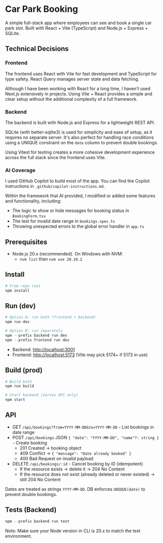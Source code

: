 # Car Park Booking

A simple full-stack app where employees can see and book a single car park slot. Built with React + Vite (TypeScript) and Node.js + Express + SQLite.

## Technical Decisions

### Frontend

The frontend uses React with Vite for fast development and TypeScript for type safety. React Query manages server state and data fetching.

Although I have been working with React for a long time, I haven't used Next.js extensively in projects. Using Vite + React provides a simple and clear setup without the additional complexity of a full framework.

### Backend

The backend is built with Node.js and Express for a lightweight REST API.

SQLite (with better-sqlite3) is used for simplicity and ease of setup, as it requires no separate server. It's also perfect for handling race conditions using a UNIQUE constraint on the `date` column to prevent double bookings.

Using Vitest for testing creates a more cohesive development experience across the full stack since the frontend uses Vite.

### AI Coverage

I used GitHub Copilot to build most of the app. You can find the Copilot instructions in `.github/copilot-instructions.md`.

Within the framework that AI provided, I modified or added some features and functionality, including:

- The logic to show or hide messages for booking status in `BookingForm.tsx`
- The test for invalid date range in `bookings.spec.ts`
- Throwing unexpected errors to the global error handler in `app.ts`

## Prerequisites

- Node.js 20.x (recommended). On Windows with NVM:
  - `nvm list` then `nvm use 20.19.2`

## Install

```powershell
# From repo root
npm install
```

## Run (dev)

```powershell
# Option A: run both (frontend + backend)
npm run dev

# Option B: run separately
npm --prefix backend run dev
npm --prefix frontend run dev
```

- Backend: <http://localhost:3001>
- Frontend: <http://localhost:5173> (Vite may pick 5174+ if 5173 in use)

## Build (prod)

```powershell
# Build both
npm run build

# Start backend (serves API only)
npm start
```

## API

- GET `/api/bookings?from=YYYY-MM-DD&to=YYYY-MM-DD` - List bookings in date range
- POST `/api/bookings` JSON `{ "date": "YYYY-MM-DD", "name"?: string }` - Create booking
  - 201 Created → booking object
  - 409 Conflict → `{ "message": "Date already booked" }`
  - 400 Bad Request on invalid payload
- DELETE `/api/bookings/:id` - Cancel booking by ID (idempotent)
  - If the resource exists → delete it → 204 No Content
  - If the resource does not exist (already deleted or never existed) → still 204 No Content

Dates are treated as strings `YYYY-MM-DD`. DB enforces `UNIQUE(date)` to prevent double bookings.

## Tests (Backend)

```powershell
npm --prefix backend run test
```

Note: Make sure your Node version in CLI is 20.x to match the test environment.
